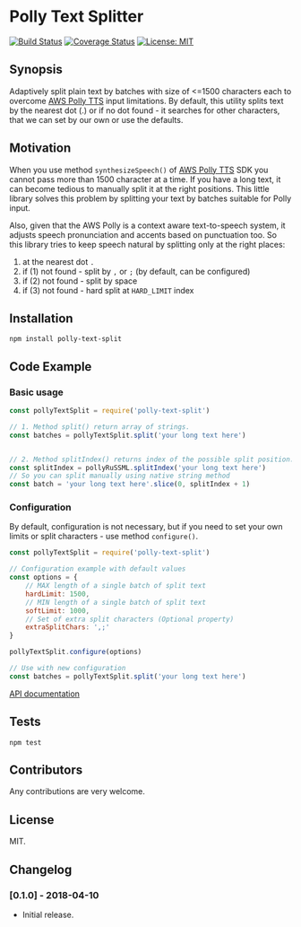 # Polly Text Splitter

[![Build Status](https://travis-ci.org/oleglegun/polly-text-split.svg?branch=master)](https://travis-ci.org/oleglegun/polly-text-split)
[![Coverage Status](https://coveralls.io/repos/github/oleglegun/polly-text-split/badge.svg?branch=master)](https://coveralls.io/github/oleglegun/polly-text-split?branch=master)
[![License: MIT](https://img.shields.io/badge/License-MIT-yellow.svg)](https://opensource.org/licenses/MIT)

## Synopsis

Adaptively split plain text by batches with size of <=1500 characters each to overcome [AWS Polly TTS](https://aws.amazon.com/ru/polly/) input limitations. By default, this utility splits text by the nearest dot (.) or if no dot found - it searches for other characters, that we can set by our own or use the defaults.

## Motivation

When you use method `synthesizeSpeech()` of [AWS Polly TTS](https://aws.amazon.com/ru/polly/) SDK you cannot pass more than 1500 character at a time. If you have a long text, it can become tedious to manually split it at the right positions. This little library solves this problem by splitting your text by batches suitable for Polly input.

Also, given that the AWS Polly is a context aware text-to-speech system, it adjusts speech pronunciation and accents based on punctuation too. So this library tries to keep speech natural by splitting only at the right places:

1. at the nearest dot `.`
2. if (1) not found - split by `,` or `;` (by default, can be configured)
3. if (2) not found - split by space ` `
4. if (3) not found - hard split at `HARD_LIMIT` index


## Installation

`npm install polly-text-split`

## Code Example

### Basic usage

```js
const pollyTextSplit = require('polly-text-split')

// 1. Method split() return array of strings.
const batches = pollyTextSplit.split('your long text here')


// 2. Method splitIndex() returns index of the possible split position.
const splitIndex = pollyRuSSML.splitIndex('your long text here')
// So you can split manually using native string method
const batch = 'your long text here'.slice(0, splitIndex + 1)
```

### Configuration

By default, configuration is not necessary, but if you need to set your own limits or split characters - use method `configure()`.

```js
const pollyTextSplit = require('polly-text-split')

// Configuration example with default values
const options = {
    // MAX length of a single batch of split text
    hardLimit: 1500,
    // MIN length of a single batch of split text
    softLimit: 1000,
    // Set of extra split characters (Optional property) 
    extraSplitChars: ',;'
}

pollyTextSplit.configure(options)

// Use with new configuration
const batches = pollyTextSplit.split('your long text here')

```

[API documentation](./API.md)


## Tests

`npm test`

## Contributors

Any contributions are very welcome.

## License

MIT.

## Changelog

### [0.1.0] - 2018-04-10
- Initial release.

